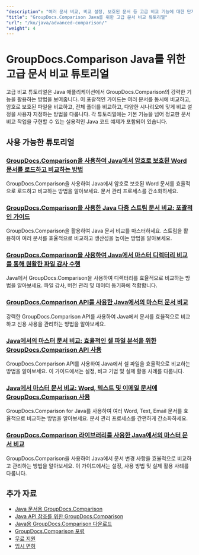 ```yaml
---
"description": "여러 문서 비교, 비교 설정, 보호된 문서 등 고급 비교 기능에 대한 단계별 튜토리얼입니다."
"title": "GroupDocs.Comparison Java를 위한 고급 문서 비교 튜토리얼"
"url": "/ko/java/advanced-comparison/"
"weight": 4
---
```


# GroupDocs.Comparison Java를 위한 고급 문서 비교 튜토리얼

고급 비교 튜토리얼은 Java 애플리케이션에서 GroupDocs.Comparison의 강력한 기능을 활용하는 방법을 보여줍니다. 이 포괄적인 가이드는 여러 문서를 동시에 비교하고, 암호로 보호된 파일을 비교하고, 전체 폴더를 비교하고, 다양한 시나리오에 맞게 비교 설정을 사용자 지정하는 방법을 다룹니다. 각 튜토리얼에는 기본 기능을 넘어 정교한 문서 비교 작업을 구현할 수 있는 실용적인 Java 코드 예제가 포함되어 있습니다.

## 사용 가능한 튜토리얼

### [GroupDocs.Comparison을 사용하여 Java에서 암호로 보호된 Word 문서를 로드하고 비교하는 방법](./groupdocs-compare-protected-word-documents-java/)
GroupDocs.Comparison을 사용하여 Java에서 암호로 보호된 Word 문서를 효율적으로 로드하고 비교하는 방법을 알아보세요. 문서 관리 프로세스를 간소화하세요.

### [GroupDocs.Comparison을 사용한 Java 다중 스트림 문서 비교: 포괄적인 가이드](./java-groupdocs-comparison-multi-stream-document-guide/)
GroupDocs.Comparison을 활용하여 Java 문서 비교를 마스터하세요. 스트림을 활용하여 여러 문서를 효율적으로 비교하고 생산성을 높이는 방법을 알아보세요.

### [GroupDocs.Comparison을 사용하여 Java에서 마스터 디렉터리 비교를 통해 원활한 파일 감사 수행](./master-directory-comparison-java-groupdocs-comparison/)
Java에서 GroupDocs.Comparison을 사용하여 디렉터리를 효율적으로 비교하는 방법을 알아보세요. 파일 감사, 버전 관리 및 데이터 동기화에 적합합니다.

### [GroupDocs.Comparison API를 사용한 Java에서의 마스터 문서 비교](./master-document-comparison-java-groupdocs-api/)
강력한 GroupDocs.Comparison API를 사용하여 Java에서 문서를 효율적으로 비교하고 신용 사용을 관리하는 방법을 알아보세요.

### [Java에서의 마스터 문서 비교: 효율적인 셀 파일 분석을 위한 GroupDocs.Comparison API 사용](./groupdocs-comparison-java-api-document-comparison/)
GroupDocs.Comparison API를 사용하여 Java에서 셀 파일을 효율적으로 비교하는 방법을 알아보세요. 이 가이드에서는 설정, 비교 기법 및 실제 활용 사례를 다룹니다.

### [Java에서 마스터 문서 비교: Word, 텍스트 및 이메일 문서에 GroupDocs.Comparison 사용](./master-document-comparison-java-groupdocs/)
GroupDocs.Comparison for Java를 사용하여 여러 Word, Text, Email 문서를 효율적으로 비교하는 방법을 알아보세요. 문서 관리 프로세스를 간편하게 간소화하세요.

### [GroupDocs.Comparison 라이브러리를 사용한 Java에서의 마스터 문서 비교](./master-java-document-comparisons-groupdocs/)
GroupDocs.Comparison을 사용하여 Java에서 문서 변경 사항을 효율적으로 비교하고 관리하는 방법을 알아보세요. 이 가이드에서는 설정, 사용 방법 및 실제 활용 사례를 다룹니다.

## 추가 자료

- [Java 문서용 GroupDocs.Comparison](https://docs.groupdocs.com/comparison/java/)
- [Java API 참조를 위한 GroupDocs.Comparison](https://reference.groupdocs.com/comparison/java/)
- [Java용 GroupDocs.Comparison 다운로드](https://releases.groupdocs.com/comparison/java/)
- [GroupDocs.Comparison 포럼](https://forum.groupdocs.com/c/comparison)
- [무료 지원](https://forum.groupdocs.com/)
- [임시 면허](https://purchase.groupdocs.com/temporary-license/)